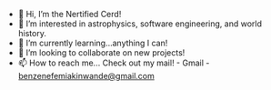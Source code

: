 - 👋 Hi, I’m the Nertified Cerd!
- 👀 I’m interested in astrophysics, software engineering, and world history.
- 🌱 I’m currently learning...anything I can!
- 💞️ I’m looking to collaborate on new projects!
- 📫 How to reach me...
      Check out my mail!
      - Gmail - benzenefemiakinwande@gmail.com

<!---
thenertifiedcerd/thenertifiedcerd is a ✨ special ✨ repository because its `README.md` (this file) appears on your GitHub profile.
You can click the Preview link to take a look at your changes.
--->
